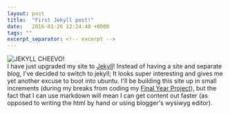 ```yaml
---
layout: post
title:  "First Jekyll post!"
date:   2016-01-26 12:24:48 +0000
tags: ""
excerpt_separator: <!-- excerpt -->
---
```

<!-- excerpt -->
![JEKYLL CHEEVO!][jekyll-logo]<br>
I have just upgraded my site to [Jekyll][jekyll-home]!
Instead of having a site and separate blog, I've decided to switch to jekyll; It looks super interesting and gives me yet another excuse to boot into ubuntu.
I'll be building this site up in small increments (during my breaks from coding my [Final Year Project][fyp-gh]), but the fact that I can use markdown will mean I can get content out faster (as opposed to writing the html by hand or using blogger's wysiwyg editor).

[fyp-gh]: https://github.com/Not0nFire/FinalYearProject
[jekyll-home]: http://jekyllrb.com
[jekyll-logo]: http://linuxsuperuser.com/wp-content/uploads/2016/01/jekyll-logo.png
